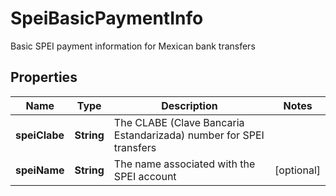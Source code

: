 

# SpeiBasicPaymentInfo

Basic SPEI payment information for Mexican bank transfers

## Properties

| Name | Type | Description | Notes |
|------------ | ------------- | ------------- | -------------|
|**speiClabe** | **String** | The CLABE (Clave Bancaria Estandarizada) number for SPEI transfers |  |
|**speiName** | **String** | The name associated with the SPEI account |  [optional] |



